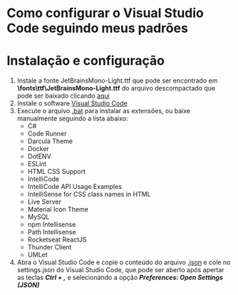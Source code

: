 # Como configurar o Visual Studio Code seguindo meus padrões  
# Instalação e configuração  
1. Instale a fonte JetBrainsMono-Light.ttf que pode ser encontrado em **\fonts\ttf\JetBrainsMono-Light.ttf** do arquivo descompactado que pode ser baixado clicando [aqui](https://download.jetbrains.com/fonts/JetBrainsMono-2.242.zip)  
2. Instale o software [Visual Studio Code](https://code.visualstudio.com/)  
3. Execute o arquivo [.bat](https://github.com/zedeogo/_vscode_config/blob/main/_vscode_win/.bat) para instalar as extensões, ou baixe manualmente seguindo a lista abaixo:  
   * C#  
   * Code Runner  
   * Darcula Theme  
   * Docker  
   * DotENV  
   * ESLint  
   * HTML CSS Support  
   * IntelliCode  
   * IntelliCode API Usage Examples  
   * IntelliSense for CSS class names in HTML  
   * Live Server  
   * Material Icon Theme  
   * MySQL  
   * npm Intellisense  
   * Path Intellisense  
   * Rocketseat ReactJS  
   * Thunder Client  
   * UMLet  
4. Abra o Visual Studio Code e copie o conteúdo do arquivo [.json](https://github.com/zedeogo/_vscode_config/blob/main/_vscode_win/.json) e cole no settings.json do Visual Studio Code, que pode ser aberto após apertar as teclas **_Ctrl_ + _,_** e selecionando a opção **_Preferences: Open Settings (JSON)_**  